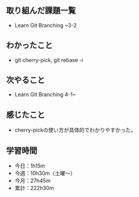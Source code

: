  ## 取り組んだ課題一覧
- Learn Git Branching ~3-2
## わかったこと
- git cherry-pick, git rebase -i
## 次やること
- Learn Git Branching 4-1~
## 感じたこと
- cherry-pickの使い方が具体的でわかりやすかった。
## 学習時間
- 今日：1h15m
- 今週：10h30m（土曜〜）
- 今月：27h45m
- 累計：222h30m